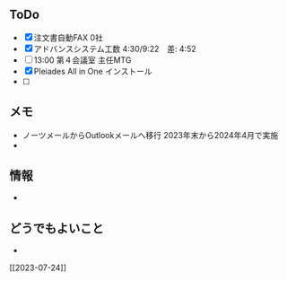 ## ToDo
- [x] 注文書自動FAX 0社
- [x] アドバンスシステム工数 4:30/9:22　差: 4:52
- [ ] 13:00 第４会議室 主任MTG
- [x] Pleiades All in One インストール
- [ ] 


## メモ
- ノーツメールからOutlookメールへ移行 2023年末から2024年4月で実施
- 


## 情報
- 


## どうでもよいこと
- 


[[2023-07-24]]

